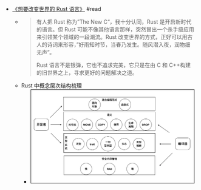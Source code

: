- [《想要改变世界的 Rust 语言》](https://www.infoq.cn/article/Uugi_eIJusEka1aSPmQM) #read
	- > 有人把 Rust 称为”The New C“，我十分认同，Rust 是开启新时代的语言。但 Rust 可能不像其他语言那样，突然冒出一个杀手级应用来引领某个领域的一段潮流。Rust 改变世界的方式，正好可以用古人的诗词来形容，”好雨知时节，当春乃发生。随风潜入夜，润物细无声“。
	  >
	  > Rust 语言不是银弹，它也不追求完美，它只是在由 C 和 C++构建的旧世界之上，寻求更好的问题解决之道。
	- Rust 中概念层次结构梳理
		- ![image.png](../assets/image_1648567923495_0.png)